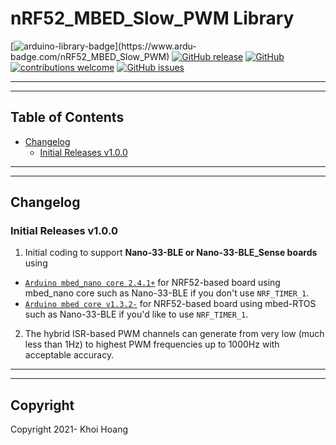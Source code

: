 # nRF52_MBED_Slow_PWM Library

[![arduino-library-badge](https://www.ardu-badge.com/badge/nRF52_MBED_Slow_PWM.svg?)](https://www.ardu-badge.com/nRF52_MBED_Slow_PWM)
[![GitHub release](https://img.shields.io/github/release/khoih-prog/nRF52_MBED_Slow_PWM.svg)](https://github.com/khoih-prog/nRF52_MBED_Slow_PWM/releases)
[![GitHub](https://img.shields.io/github/license/mashape/apistatus.svg)](https://github.com/khoih-prog/nRF52_MBED_Slow_PWM/blob/master/LICENSE)
[![contributions welcome](https://img.shields.io/badge/contributions-welcome-brightgreen.svg?style=flat)](#Contributing)
[![GitHub issues](https://img.shields.io/github/issues/khoih-prog/nRF52_MBED_Slow_PWM.svg)](http://github.com/khoih-prog/nRF52_MBED_Slow_PWM/issues)

---
---

## Table of Contents

* [Changelog](#changelog)
  * [Initial Releases v1.0.0](#Initial-Releases-v100)

---
---

## Changelog

### Initial Releases v1.0.0

1. Initial coding to support **Nano-33-BLE or Nano-33-BLE_Sense boards** using 

- [`Arduino mbed_nano core 2.4.1+`](https://github.com/arduino/ArduinoCore-mbed) for NRF52-based board using mbed_nano core such as Nano-33-BLE if you don't use `NRF_TIMER_1`.
- [`Arduino mbed core v1.3.2-`](https://github.com/arduino/ArduinoCore-mbed/releases/tag/1.3.2) for NRF52-based board using mbed-RTOS such as Nano-33-BLE if you'd like to use `NRF_TIMER_1`.

2. The hybrid ISR-based PWM channels can generate from very low (much less than 1Hz) to highest PWM frequencies up to 1000Hz with acceptable accuracy.

---
---

## Copyright

Copyright 2021- Khoi Hoang


